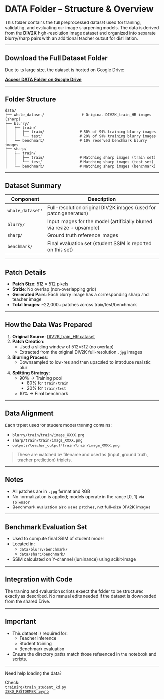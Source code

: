 # DATA Folder – Structure & Overview

This folder contains the full preprocessed dataset used for training, validating, and evaluating our image sharpening models. The data is derived from the **DIV2K** high-resolution image dataset and organized into separate blurry/sharp pairs with an additional teacher output for distillation.

---

## Download the Full Dataset Folder

Due to its large size, the dataset is hosted on Google Drive:

**[Access DATA Folder on Google Drive](https://drive.google.com/drive/folders/1KsTGURpL-TfzumqctRw_7E3F_U5vr9aj?usp=drive_link)**

---

## Folder Structure
```
data/
├── whole_dataset/                 # Original DIV2K_train_HR images (sharp)
├── blurry/
│   ├── train/
│   │   ├── train/                # 80% of 90% training blurry images
│   │   └── test/                 # 20% of 90% training blurry images
│   └── benchmark/                # 10% reserved benchmark blurry images
├── sharp/
│   ├── train/
│   │   ├── train/                # Matching sharp images (train set)
│   │   └── test/                 # Matching sharp images (test set)
│   └── benchmark/                # Matching sharp images (benchmark)
```

---

## Dataset Summary

| Component         | Description                                                               |
|------------------|---------------------------------------------------------------------------|
| `whole_dataset/`  | Full-resolution original DIV2K images (used for patch generation)        |
| `blurry/`         | Input images for the model (artificially blurred via resize + upsample)  |
| `sharp/`          | Ground truth reference images                                             |
| `benchmark/`      | Final evaluation set (student SSIM is reported on this set)              |

---

## Patch Details

- **Patch Size**: 512 × 512 pixels
- **Stride**: No overlap (non-overlapping grid)
- **Generated Pairs**: Each blurry image has a corresponding sharp and teacher image
- **Total Images**: ~22,000+ patches across train/test/benchmark

---

## How the Data Was Prepared

1. **Original Source**: [DIV2K_train_HR dataset](https://data.vision.ee.ethz.ch/cvl/DIV2K/)
2. **Patch Creation**:
   - Used a sliding window of 512×512 (no overlap)
   - Extracted from the original DIV2K full-resolution `.jpg` images
3. **Blurring Process**:
   - Downsampled to low-res and then upscaled to introduce realistic blur
4. **Splitting Strategy**:
   - 90% → Training pool
     - 80% for `train/train`
     - 20% for `train/test`
   - 10% → Final benchmark

---

## Data Alignment

Each triplet used for student model training contains:

- `blurry/train/train/image_XXXX.png`
- `sharp/train/train/image_XXXX.png`
- `outputs/teacher_output/train/train/image_XXXX.png`

> These are matched by filename and used as (input, ground truth, teacher prediction) triplets.

---

## Notes

- All patches are in `.jpg` format and RGB
- No normalization is applied; models operate in the range [0, 1] via `ToTensor`
- Benchmark evaluation also uses patches, not full-size DIV2K images

---

## Benchmark Evaluation Set

- Used to compute final SSIM of student model
- Located in:
  - `data/blurry/benchmark/`
  - `data/sharp/benchmark/`
- SSIM calculated on Y-channel (luminance) using scikit-image

---

## Integration with Code

The training and evaluation scripts expect the folder to be structured exactly as described. No manual edits needed if the dataset is downloaded from the shared Drive.

---

## Important

- This dataset is required for:
  - Teacher inference
  - Student training
  - Benchmark evaluation
- Ensure the directory paths match those referenced in the notebook and scripts.

---

Need help loading the data?

Check:  
[`training/train_student_kd.py`](../training/train_student_kd.py)  
[`ISKD_RESTORMER.ipynb`](../ISKD_RESTORMER.ipynb)



